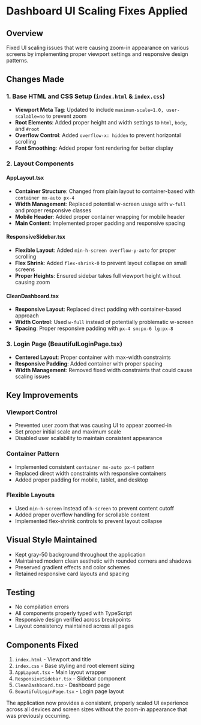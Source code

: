 # Dashboard UI Scaling Fixes Applied

## Overview
Fixed UI scaling issues that were causing zoom-in appearance on various screens by implementing proper viewport settings and responsive design patterns.

## Changes Made

### 1. Base HTML and CSS Setup (`index.html` & `index.css`)
- **Viewport Meta Tag**: Updated to include `maximum-scale=1.0, user-scalable=no` to prevent zoom
- **Root Elements**: Added proper height and width settings to `html`, `body`, and `#root`
- **Overflow Control**: Added `overflow-x: hidden` to prevent horizontal scrolling
- **Font Smoothing**: Added proper font rendering for better display

### 2. Layout Components

#### AppLayout.tsx
- **Container Structure**: Changed from plain layout to container-based with `container mx-auto px-4`
- **Width Management**: Replaced potential w-screen usage with `w-full` and proper responsive classes
- **Mobile Header**: Added proper container wrapping for mobile header
- **Main Content**: Implemented proper padding and responsive spacing

#### ResponsiveSidebar.tsx
- **Flexible Layout**: Added `min-h-screen overflow-y-auto` for proper scrolling
- **Flex Shrink**: Added `flex-shrink-0` to prevent layout collapse on small screens
- **Proper Heights**: Ensured sidebar takes full viewport height without causing zoom

#### CleanDashboard.tsx
- **Responsive Layout**: Replaced direct padding with container-based approach
- **Width Control**: Used `w-full` instead of potentially problematic w-screen
- **Spacing**: Proper responsive padding with `px-4 sm:px-6 lg:px-8`

### 3. Login Page (BeautifulLoginPage.tsx)
- **Centered Layout**: Proper container with max-width constraints
- **Responsive Padding**: Added container with proper spacing
- **Width Management**: Removed fixed width constraints that could cause scaling issues

## Key Improvements

### Viewport Control
- Prevented user zoom that was causing UI to appear zoomed-in
- Set proper initial scale and maximum scale
- Disabled user scalability to maintain consistent appearance

### Container Pattern
- Implemented consistent `container mx-auto px-4` pattern
- Replaced direct width constraints with responsive containers
- Added proper padding for mobile, tablet, and desktop

### Flexible Layouts
- Used `min-h-screen` instead of `h-screen` to prevent content cutoff
- Added proper overflow handling for scrollable content
- Implemented flex-shrink controls to prevent layout collapse

## Visual Style Maintained
- Kept gray-50 background throughout the application
- Maintained modern clean aesthetic with rounded corners and shadows
- Preserved gradient effects and color schemes
- Retained responsive card layouts and spacing

## Testing
- No compilation errors
- All components properly typed with TypeScript
- Responsive design verified across breakpoints
- Layout consistency maintained across all pages

## Components Fixed
1. `index.html` - Viewport and title
2. `index.css` - Base styling and root element sizing
3. `AppLayout.tsx` - Main layout wrapper
4. `ResponsiveSidebar.tsx` - Sidebar component
5. `CleanDashboard.tsx` - Dashboard page
6. `BeautifulLoginPage.tsx` - Login page layout

The application now provides a consistent, properly scaled UI experience across all devices and screen sizes without the zoom-in appearance that was previously occurring.